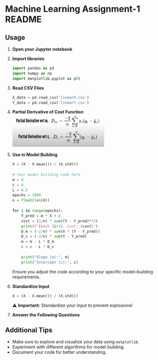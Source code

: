 # Machine Learning Assignment-1 README

## Usage

1. **Open your Jupyter notebook**
2. **Import libraries**
    ```python
    import pandas as pd
    import numpy as np
    import matplotlib.pyplot as plt
    ```
3. **Read CSV Files**
    ```python
    X_data = pd.read_csv('linearX.csv')
    Y_data = pd.read_csv('linearY.csv')
    ```
4. **Partial Derivative of Cost Function**
    <img src="drv_ML.png" width="300px">

5. **Use in Model Building**
    ```python
    X = (X - X.mean()) / (X.std())

    # Your model building code here
    m = 0
    c = 0
    L = 0.5
    epochs = 1000
    n = float(len(X))

    for i in range(epochs):
        Y_pred = m * X + c
        cost = (1/n) * sum((Y - Y_pred)**2)
        print(f'Epoch {i+1}, Cost: {cost}')
        D_m = (-2/n) * sum(X * (Y - Y_pred))
        D_c = (-2/n) * sum(Y - Y_pred)
        m = m - L * D_m
        c = c - L * D_c

        print("Slope (m):", m)
        print("Intercept (c):", c)
    ```
    Ensure you adjust the code according to your specific model-building requirements.
    
6. **Standardize Input**
    ```python
    X = (X - X.mean()) / (X.std())
    ```
    ⚠️ **Important:** Standardize your input to prevent explosions!
    
7. **Answer the Following Questions**

## Additional Tips

- Make sure to explore and visualize your data using `matplotlib`.
- Experiment with different algorithms for model building.
- Document your code for better understanding.


